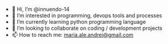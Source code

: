 - 👋 Hi, I’m @innuendo-14
- 👀 I’m interested in programming, devops tools and processes
- 🌱 I’m currently learning python programming language
- 💞️ I’m looking to collaborate on coding / development projects
- 📫 How to reach me: maria.ale.andrei@gmail.com

<!---
innuendo-14/innuendo-14 is a ✨ special ✨ repository because its `README.md` (this file) appears on your GitHub profile.
You can click the Preview link to take a look at your changes.
--->
